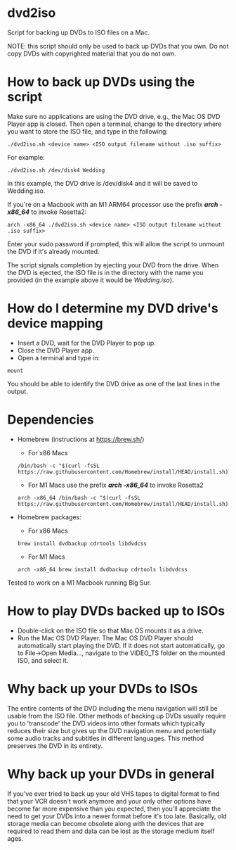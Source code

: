 # dvd2iso
Script for backing up DVDs to ISO files on a Mac.

NOTE: this script should only be used to back up DVDs that you own. Do not copy DVDs with copyrighted material that you do not own.

# How to back up DVDs using the script

Make sure no applications are using the DVD drive, e.g., the Mac OS DVD Player app is closed. Then open a terminal, change to the directory where you want to store the ISO file, and type in the following:

```
./dvd2iso.sh <device name> <ISO output filename without .iso suffix>
```

For example:

```
./dvd2iso.sh /dev/disk4 Wedding
```

In this example, the DVD drive is /dev/disk4 and it will be saved to Wedding.iso.

If you're on a Macbook with an M1 ARM64 processor use the prefix ***arch -x86_64*** to invoke Rosetta2:

```
arch -x86_64 ./dvd2iso.sh <device name> <ISO output filename without .iso suffix>
```

Enter your sudo password if prompted, this will allow the script to unmount the DVD if it's already mounted.

The script signals completion by ejecting your DVD from the drive. When the DVD is ejected, the ISO file is in the directory with the name you provided (in the example above it would be *Wedding.iso*).

# How do I determine my DVD drive's device mapping

* Insert a DVD, wait for the DVD Player to pop up.
* Close the DVD Player app.
* Open a terminal and type in:

```
mount
```
You should be able to identify the DVD drive as one of the last lines in the output.

# Dependencies

* Homebrew (instructions at https://brew.sh/)
  * For x86 Macs
  ```
  /bin/bash -c "$(curl -fsSL https://raw.githubusercontent.com/Homebrew/install/HEAD/install.sh)"
  ```
  * For M1 Macs use the prefix ***arch -x86_64*** to invoke Rosetta2
  ```
  arch -x86_64 /bin/bash -c "$(curl -fsSL https://raw.githubusercontent.com/Homebrew/install/HEAD/install.sh)"
  ```
* Homebrew packages:
  * For x86 Macs
    
  ```
  brew install dvdbackup cdrtools libdvdcss
  ```
  * For M1 Macs
  ```
  arch -x86_64 brew install dvdbackup cdrtools libdvdcss
  ```

Tested to work on a M1 Macbook running Big Sur.

# How to play DVDs backed up to ISOs
* Double-click on the ISO file so that Mac OS mounts it as a drive.
* Run the Mac OS DVD Player. The Mac OS DVD Player should automatically start playing the DVD. If it does not start automatically, go to File->Open Media..., navigate to the VIDEO_TS folder on the mounted ISO, and select it.

# Why back up your DVDs to ISOs
The entire contents of the DVD including the menu navigation will still be usable from the ISO file. Other methods of backing up DVDs usually require you to 'transcode' the DVD videos into other formats which typically reduces their size but gives up the DVD navigation menu and potentially some audio tracks and subtitles in different languages. This method preserves the DVD in its entirety.

# Why back up your DVDs in general
If you've ever tried to back up your old VHS tapes to digital format to find that your VCR doesn't work anymore and your only other options have become far more expensive than you expected, then you'll appreciate the need to get your DVDs into a newer format before it's too late. Basically, old storage media can become obsolete along with the devices that are required to read them and data can be lost as the storage medium itself ages.
